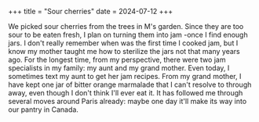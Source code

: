 +++
title = "Sour cherries"
date = 2024-07-12 
+++

We picked sour cherries from the trees in M's garden. Since they are too sour to be eaten fresh, I plan on turning them into jam -once I find enough jars. I don't really remember when was the first time I cooked jam, but I know my mother taught me how to sterilize the jars not that many years ago. For the longest time, from my perspective, there were two jam specialists in my family: my aunt and my grand mother. Even today, I sometimes text my aunt to get her jam recipes. From my grand mother, I have kept one jar of bitter orange marmalade that I can't resolve to through away, even though I don't think I'll ever eat it. It has followed me through several moves around Paris already: maybe one day it'll make its way into our pantry in Canada.
